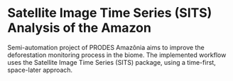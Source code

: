# Satellite Image Time Series (SITS) Analysis of the Amazon

Semi-automation project of PRODES Amazônia aims to improve the deforestation monitoring process in the biome. The implemented workflow uses the Satellite Image Time Series (SITS) package, using a time-first, space-later approach. 
